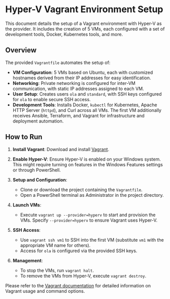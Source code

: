 # Hyper-V Vagrant Environment Setup

This document details the setup of a Vagrant environment with Hyper-V as the provider. It includes the creation of 5 VMs, each configured with a set of development tools, Docker, Kubernetes tools, and more.

## Overview

The provided `Vagrantfile` automates the setup of:

- **VM Configuration**: 5 VMs based on Ubuntu, each with customized hostnames derived from their IP addresses for easy identification.
- **Networking**: Private networking is configured for inter-VM communication, with static IP addresses assigned to each VM.
- **User Setup**: Creates users `ola` and `standard`, with SSH keys configured for `ola` to enable secure SSH access.
- **Development Tools**: Installs Docker, `kubectl` for Kubernetes, Apache HTTP Server (`httpd`), and Curl across all VMs. The first VM additionally receives Ansible, Terraform, and Vagrant for infrastructure and deployment automation.

## How to Run

1. **Install Vagrant**: Download and install [Vagrant](https://www.vagrantup.com/downloads).

2. **Enable Hyper-V**: Ensure Hyper-V is enabled on your Windows system. This might require turning on features in the Windows Features settings or through PowerShell.

3. **Setup and Configuration**:
    - Clone or download the project containing the `Vagrantfile`.
    - Open a PowerShell terminal as Administrator in the project directory.

4. **Launch VMs**:
    - Execute `vagrant up --provider=hyperv` to start and provision the VMs. Specify `--provider=hyperv` to ensure Vagrant uses Hyper-V.

5. **SSH Access**:
    - Use `vagrant ssh vm1` to SSH into the first VM (substitute `vm1` with the appropriate VM name for others).
    - Access for `ola` is configured via the provided SSH keys.

6. **Management**:
    - To stop the VMs, run `vagrant halt`.
    - To remove the VMs from Hyper-V, execute `vagrant destroy`.

Please refer to the [Vagrant documentation](https://www.vagrantup.com/docs) for detailed information on Vagrant usage and command options.

